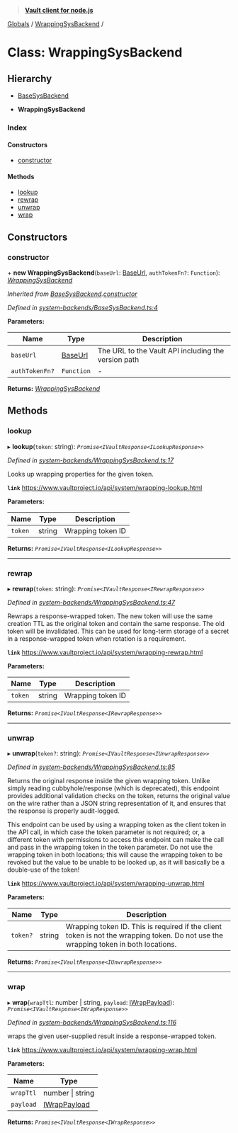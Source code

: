 > **[Vault client for node.js](../README.md)**

[Globals](../globals.md) / [WrappingSysBackend](wrappingsysbackend.md) /

# Class: WrappingSysBackend

## Hierarchy

  * [BaseSysBackend](basesysbackend.md)

  * **WrappingSysBackend**

### Index

#### Constructors

* [constructor](wrappingsysbackend.md#constructor)

#### Methods

* [lookup](wrappingsysbackend.md#lookup)
* [rewrap](wrappingsysbackend.md#rewrap)
* [unwrap](wrappingsysbackend.md#unwrap)
* [wrap](wrappingsysbackend.md#wrap)

## Constructors

###  constructor

\+ **new WrappingSysBackend**(`baseUrl`: [BaseUrl](../globals.md#baseurl), `authTokenFn?`: `Function`): *[WrappingSysBackend](wrappingsysbackend.md)*

*Inherited from [BaseSysBackend](basesysbackend.md).[constructor](basesysbackend.md#constructor)*

*Defined in [system-backends/BaseSysBackend.ts:4](https://github.com/theogravity/vault-tacular/blob/0b78a16/src/system-backends/BaseSysBackend.ts#L4)*

**Parameters:**

Name | Type | Description |
------ | ------ | ------ |
`baseUrl` | [BaseUrl](../globals.md#baseurl) | The URL to the Vault API including the version path |
`authTokenFn?` | `Function` | - |

**Returns:** *[WrappingSysBackend](wrappingsysbackend.md)*

## Methods

###  lookup

▸ **lookup**(`token`: string): *`Promise<IVaultResponse<ILookupResponse>>`*

*Defined in [system-backends/WrappingSysBackend.ts:17](https://github.com/theogravity/vault-tacular/blob/0b78a16/src/system-backends/WrappingSysBackend.ts#L17)*

Looks up wrapping properties for the given token.

**`link`** https://www.vaultproject.io/api/system/wrapping-lookup.html

**Parameters:**

Name | Type | Description |
------ | ------ | ------ |
`token` | string | Wrapping token ID  |

**Returns:** *`Promise<IVaultResponse<ILookupResponse>>`*

___

###  rewrap

▸ **rewrap**(`token`: string): *`Promise<IVaultResponse<IRewrapResponse>>`*

*Defined in [system-backends/WrappingSysBackend.ts:47](https://github.com/theogravity/vault-tacular/blob/0b78a16/src/system-backends/WrappingSysBackend.ts#L47)*

Rewraps a response-wrapped token. The new token will use the same creation TTL as the
original token and contain the same response. The old token will be invalidated.
This can be used for long-term storage of a secret in a response-wrapped token
when rotation is a requirement.

**`link`** https://www.vaultproject.io/api/system/wrapping-rewrap.html

**Parameters:**

Name | Type | Description |
------ | ------ | ------ |
`token` | string | Wrapping token ID  |

**Returns:** *`Promise<IVaultResponse<IRewrapResponse>>`*

___

###  unwrap

▸ **unwrap**(`token?`: string): *`Promise<IVaultResponse<IUnwrapResponse>>`*

*Defined in [system-backends/WrappingSysBackend.ts:85](https://github.com/theogravity/vault-tacular/blob/0b78a16/src/system-backends/WrappingSysBackend.ts#L85)*

Returns the original response inside the given wrapping token. Unlike simply reading
cubbyhole/response (which is deprecated), this endpoint provides additional validation
checks on the token, returns the original value on the wire rather than a JSON string
representation of it, and ensures that the response is properly audit-logged.

This endpoint can be used by using a wrapping token as the client token in the API call,
in which case the token parameter is not required; or, a different token with permissions
to access this endpoint can make the call and pass in the wrapping token in the token
parameter. Do not use the wrapping token in both locations; this will cause the wrapping
token to be revoked but the value to be unable to be looked up, as it will basically be a
double-use of the token!

**`link`** https://www.vaultproject.io/api/system/wrapping-unwrap.html

**Parameters:**

Name | Type | Description |
------ | ------ | ------ |
`token?` | string | Wrapping token ID. This is required if the client token is not the wrapping token. Do not use the wrapping token in both locations.  |

**Returns:** *`Promise<IVaultResponse<IUnwrapResponse>>`*

___

###  wrap

▸ **wrap**(`wrapTtl`: number | string, `payload`: [IWrapPayload](../interfaces/iwrappingsysbackend.iwrappayload.md)): *`Promise<IVaultResponse<IWrapResponse>>`*

*Defined in [system-backends/WrappingSysBackend.ts:116](https://github.com/theogravity/vault-tacular/blob/0b78a16/src/system-backends/WrappingSysBackend.ts#L116)*

wraps the given user-supplied result inside a response-wrapped token.

**`link`** https://www.vaultproject.io/api/system/wrapping-wrap.html

**Parameters:**

Name | Type |
------ | ------ |
`wrapTtl` | number \| string |
`payload` | [IWrapPayload](../interfaces/iwrappingsysbackend.iwrappayload.md) |

**Returns:** *`Promise<IVaultResponse<IWrapResponse>>`*